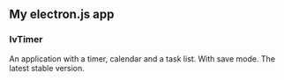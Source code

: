 ## My electron.js app

### IvTimer
An application with a timer, calendar and a task list. With save mode.
The latest stable version.
